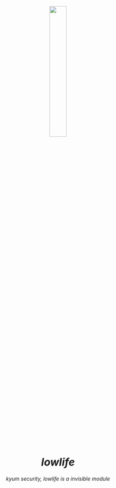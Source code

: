 <div align="center">
  <img src="https://i.imgur.com/J5HApJc.png" width="30%">
  <h1><i>lowlife</h1>
  <p>kyum security, lowlife is a invisible module</i></p>
</div>
